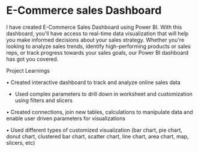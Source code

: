 # E-Commerce sales Dashboard

I have created E-Commerce Sales Dashboard using Power BI. With this dashboard, you'll have access to real-time data visualization that will help you make informed decisions about your sales strategy. Whether you're looking to analyze sales trends, identify high-performing products or sales reps, or track progress towards your sales goals, our Power BI dashboard has got you covered.


Project Learnings

• Created interactive dashboard to track and analyze online sales data

* Used complex parameters to drill down in worksheet and customization using filters and slicers

• Created connections, join new tables, calculations to manipulate data and enable user driven parameters for visualizations

• Used different types of customized visualization (bar chart, pie chart, donut chart, clustered bar chart, scatter chart, line chart, area chart, map, slicers, etc)
